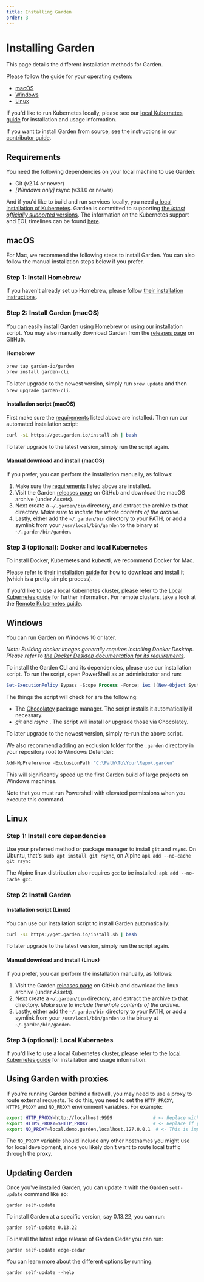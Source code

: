 ```yaml
---
title: Installing Garden
order: 3
---
```


# Installing Garden

This page details the different installation methods for Garden.

Please follow the guide for your operating system:

- [macOS](#macos)
- [Windows](#windows)
- [Linux](#linux)

If you'd like to run Kubernetes locally, please see our [local Kubernetes guide](../k8s-plugins/local-k8s/install.md)
for installation and usage information.

If you want to install Garden from source, see the instructions in our [contributor guide](https://github.com/garden-io/garden/tree/main/CONTRIBUTING.md).

## Requirements

You need the following dependencies on your local machine to use Garden:

- Git (v2.14 or newer)
- _[Windows only]_ rsync (v3.1.0 or newer)

And if you'd like to build and run services locally, you need [a local installation of Kubernetes](https://kubernetes.io/docs/tutorials/hello-minikube/). Garden is committed to supporting [the _latest officially supported_ versions](https://kubernetes.io/releases/).
The information on the Kubernetes support and EOL timelines can be found [here](https://endoflife.date/kubernetes).

## macOS

For Mac, we recommend the following steps to install Garden. You can also follow the manual installation
steps below if you prefer.

### Step 1: Install Homebrew

If you haven't already set up Homebrew, please follow [their installation instructions](https://brew.sh/).

### Step 2: Install Garden (macOS)

You can easily install Garden using [Homebrew](https://brew.sh) or using our installation script. You may also
manually download Garden from the [releases page](https://github.com/garden-io/garden/releases) on GitHub.

#### Homebrew

```sh
brew tap garden-io/garden
brew install garden-cli
```

To later upgrade to the newest version, simply run `brew update` and then `brew upgrade garden-cli`.

#### Installation script (macOS)

First make sure the [requirements](#requirements) listed above are installed. Then run our automated installation script:

```sh
curl -sL https://get.garden.io/install.sh | bash
```

To later upgrade to the latest version, simply run the script again.

#### Manual download and install (macOS)

If you prefer, you can perform the installation manually, as follows:

1. Make sure the [requirements](#requirements) listed above are installed.
2. Visit the Garden [releases page](https://github.com/garden-io/garden/releases) on GitHub and download the macOS archive (under _Assets_).
3. Next create a `~/.garden/bin` directory, and extract the archive to that directory. _Make sure to include the whole contents of the archive._
4. Lastly, either add the `~/.garden/bin` directory to your PATH, or add a symlink from your `/usr/local/bin/garden` to the binary at `~/.garden/bin/garden`.

### Step 3 (optional): Docker and local Kubernetes

To install Docker, Kubernetes and kubectl, we recommend Docker for Mac.

Please refer to their [installation guide](https://docs.docker.com/engine/installation/) for how to download and install it (which is a pretty simple process).

If you'd like to use a local Kubernetes cluster, please refer to the [Local Kubernetes guide](../k8s-plugins/local-k8s/README.md)
for further information. For remote clusters, take a look at the [Remote Kubernetes guide](../k8s-plugins/remote-k8s/README.md).

## Windows

You can run Garden on Windows 10 or later.

_Note: Building docker images generally requires installing Docker Desktop. Please refer to [the Docker Desktop documentation for its requirements](https://docs.docker.com/desktop/setup/install/windows-install/)._

To install the Garden CLI and its dependencies, please use our installation script. To run the script, open PowerShell as an administrator and run:

```PowerShell
Set-ExecutionPolicy Bypass -Scope Process -Force; iex ((New-Object System.Net.WebClient).DownloadString('https://raw.githubusercontent.com/garden-io/garden/main/support/install.ps1'))
```

The things the script will check for are the following:

- The [Chocolatey](https://chocolatey.org) package manager. The script installs it automatically if necessary.
- _git_ and _rsync_ . The script will install or upgrade those via Chocolatey.

To later upgrade to the newest version, simply re-run the above script.

We also recommend adding an exclusion folder for the `.garden` directory in your repository root to Windows Defender:

```powershell
Add-MpPreference -ExclusionPath "C:\Path\To\Your\Repo\.garden"
```

This will significantly speed up the first Garden build of large projects on Windows machines.

Note that you must run Powershell with elevated permissions when you execute this command.

## Linux

### Step 1: Install core dependencies

Use your preferred method or package manager to install `git` and `rsync`. On Ubuntu, that's `sudo apt install git rsync`, on Alpine `apk add --no-cache git rsync`

The Alpine linux distribution also requires `gcc` to be installed: `apk add --no-cache gcc`.

### Step 2: Install Garden

#### Installation script (Linux)

You can use our installation script to install Garden automatically:

```sh
curl -sL https://get.garden.io/install.sh | bash
```

To later upgrade to the latest version, simply run the script again.

#### Manual download and install (Linux)

If you prefer, you can perform the installation manually, as follows:

1. Visit the Garden [releases page](https://github.com/garden-io/garden/releases) on GitHub and download the linux archive (under _Assets_).
2. Next create a `~/.garden/bin` directory, and extract the archive to that directory. _Make sure to include the whole contents of the archive._
3. Lastly, either add the `~/.garden/bin` directory to your PATH, or add a symlink from your `/usr/local/bin/garden` to the binary at `~/.garden/bin/garden`.

### Step 3 (optional): Local Kubernetes

If you'd like to use a local Kubernetes cluster, please refer to the [local Kubernetes guide](../k8s-plugins/local-k8s/README.md)
for installation and usage information.

## Using Garden with proxies

If you're running Garden behind a firewall, you may need to use a proxy to route external requests. To do this,
you need to set the `HTTP_PROXY`, `HTTPS_PROXY` and `NO_PROXY` environment variables. For example:

```sh
export HTTP_PROXY=http://localhost:9999               # <- Replace with your proxy address.
export HTTPS_PROXY=$HTTP_PROXY                        # <- Replace if you use a separate proxy for HTTPS.
export NO_PROXY=local.demo.garden,localhost,127.0.0.1  # <- This is important! See below.
```

The `NO_PROXY` variable should include any other hostnames you might use for local development, since you likely
don't want to route local traffic through the proxy.

## Updating Garden

Once you've installed Garden, you can update it with the Garden `self-update` command like so:

```console
garden self-update
```

To install Garden at a specific version, say 0.13.22, you can run:

```
garden self-update 0.13.22
```

To install the latest edge release of Garden Cedar you can run:

```
garden self-update edge-cedar
```

You can learn more about the different options by running:

```
garden self-update --help
```
